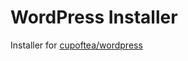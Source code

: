 # WordPress Installer

Installer for [cupoftea/wordpress](https://github.com/CupOfTea696/WordPress)
